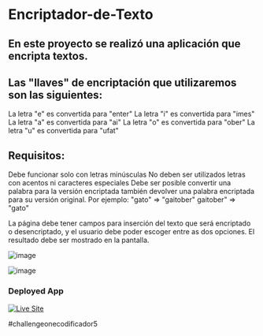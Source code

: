 # Encriptador-de-Texto

## En este proyecto se realizó una aplicación que encripta textos.

## Las "llaves" de encriptación que utilizaremos son las siguientes:

La letra "e" es convertida para "enter"
La letra "i" es convertida para "imes"
La letra "a" es convertida para "ai"
La letra "o" es convertida para "ober"
La letra "u" es convertida para "ufat"

## Requisitos:

Debe funcionar solo con letras minúsculas
No deben ser utilizados letras con acentos ni caracteres especiales
Debe ser posible convertir una palabra para la versión encriptada también devolver una palabra encriptada para su versión original.
Por ejemplo:
"gato" => "gaitober"
gaitober" => "gato"

La página debe tener campos para
inserción del texto que será encriptado o desencriptado, y el usuario debe poder escoger entre as dos opciones.
El resultado debe ser mostrado en la pantalla.

![image](https://github.com/EduardoPinedaH/Encriptador-de-Texto/assets/123011718/05b7aff6-7615-4df9-83a6-ce67f8cd126f)

![image](https://github.com/EduardoPinedaH/Encriptador-de-Texto/assets/123011718/8a490896-7720-4d5f-8010-ffd9457b69ae)

### Deployed App
<a href="https://eduardopinedah.github.io/Encriptador-de-Texto/"><img src="https://img.shields.io/badge/- See Live Site-success?style=for-the-badge"  alt="Live Site" /></a>

#challengeonecodificador5

